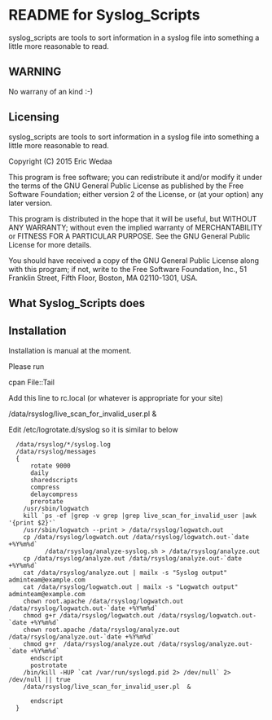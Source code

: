 README for Syslog_Scripts
==============

syslog_scripts are tools to sort information in a syslog file
into something a little more reasonable to read.

WARNING
--------------
No warrany of an kind :-)

Licensing
--------------
syslog_scripts are tools to sort information in a syslog file
into something a little more reasonable to read.

Copyright (C) 2015 Eric Wedaa

This program is free software; you can redistribute it and/or
modify it under the terms of the GNU General Public License
as published by the Free Software Foundation; either version 2
of the License, or (at your option) any later version.

This program is distributed in the hope that it will be useful,
but WITHOUT ANY WARRANTY; without even the implied warranty of
MERCHANTABILITY or FITNESS FOR A PARTICULAR PURPOSE.  See the
GNU General Public License for more details.

You should have received a copy of the GNU General Public License
along with this program; if not, write to the Free Software
Foundation, Inc., 51 Franklin Street, Fifth Floor, Boston, MA  02110-1301, USA.

What Syslog_Scripts does
--------------

Installation
--------------

Installation is manual at the moment.

Please run 

  cpan File::Tail

Add this line to rc.local (or whatever is appropriate for your site)

  /data/rsyslog/live_scan_for_invalid_user.pl  &

Edit /etc/logrotate.d/syslog so it is similar to below

```
  /data/rsyslog/*/syslog.log
  /data/rsyslog/messages
  {
      rotate 9000
      daily
      sharedscripts
      compress
      delaycompress
      prerotate
    /usr/sbin/logwatch
    kill `ps -ef |grep -v grep |grep live_scan_for_invalid_user |awk '{print $2}'`
    /usr/sbin/logwatch --print > /data/rsyslog/logwatch.out
    cp /data/rsyslog/logwatch.out /data/rsyslog/logwatch.out-`date +%Y%m%d`
          /data/rsyslog/analyze-syslog.sh > /data/rsyslog/analyze.out
    cp /data/rsyslog/analyze.out /data/rsyslog/analyze.out-`date +%Y%m%d`
    cat /data/rsyslog/analyze.out | mailx -s "Syslog output" adminteam@example.com
    cat /data/rsyslog/logwatch.out | mailx -s "Logwatch output" adminteam@example.com
    chown root.apache /data/rsyslog/logwatch.out /data/rsyslog/logwatch.out-`date +%Y%m%d`
    chmod g+r /data/rsyslog/logwatch.out /data/rsyslog/logwatch.out-`date +%Y%m%d`
    chown root.apache /data/rsyslog/analyze.out /data/rsyslog/analyze.out-`date +%Y%m%d`
    chmod g+r  /data/rsyslog/analyze.out /data/rsyslog/analyze.out-`date +%Y%m%d`
      endscript
      postrotate
    /bin/kill -HUP `cat /var/run/syslogd.pid 2> /dev/null` 2> /dev/null || true
    /data/rsyslog/live_scan_for_invalid_user.pl  &
  
      endscript
  }
``` 

